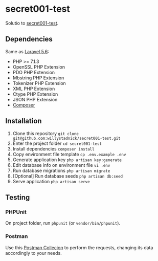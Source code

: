 # secret001-test

Solutio to [secret001-test](challenge.md).

## Dependencies

Same as [Laravel 5.6](https://laravel.com/docs/5.6/installation#server-requirements):

- PHP >= 7.1.3
- OpenSSL PHP Extension
- PDO PHP Extension
- Mbstring PHP Extension
- Tokenizer PHP Extension
- XML PHP Extension
- Ctype PHP Extension
- JSON PHP Extension
- [Composer](https://getcomposer.org/)

## Installation

1. Clone this repository `git clone git@github.com:willystadnick/secret001-test.git`
1. Enter the project folder `cd secret001-test`
1. Install dependencies `composer install`
1. Copy environment file template `cp .env.example .env`
1. Generate application key `php artisan key:generate`
1. Edit database info on environment file `vi .env`
1. Run database migrations `php artisan migrate`
1. [Optional] Run database seeds `php artisan db:seed`
1. Serve application `php artisan serve`

## Testing

### PHPUnit

On project folder, run `phpunit` (or `vendor/bin/phpunit`).

### Postman

Use this [Postman Collecion](collection.json) to perform the requests, changing its data accordingly to your needs.
